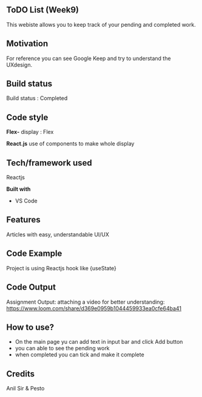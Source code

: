 ## ToDO List (Week9)
This webiste allows you to keep track of your pending and completed work.


## Motivation

For reference you can see Google Keep and try to understand the UXdesign.

## Build status

Build status : Completed

## Code style

**Flex-**
	display : Flex

**React.js**
use of components to make whole display

## Tech/framework used

Reactjs

**Built with**

-   VS Code

## Features

Articles with easy, understandable UI/UX

## Code Example

Project is using Reactjs hook like {useState}


## Code Output

Assignment Output:
attaching a video for better understanding: 
https://www.loom.com/share/d369e0959b1044459933ea0cfe64ba41




## How to use?

- On the main page yu can add text in input bar and click Add button
- you can able to see the pending work
- when completed you can tick and make it complete

## Credits

Anil Sir & Pesto

